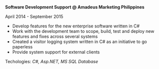 <b>Software Development Support @ Amadeus Marketing Philippines</b>

<span class="text-sm">April 2014 - September 2015</span>

<ul class="list-bullets text-base">
<li>Develop features for the new enterprise software written in C#</li>
<li>Work with the development team to scope, build, test and deploy new features and fixes across several systems</li>
<li>Created a visitor logging system written in C# as an initiative to go paperless</li>
<li>Provide system support for external clients</li>
</ul>

<span class="text-sm">Techologies: <i>C#, Asp.NET, MS SQL Database</i></span>
